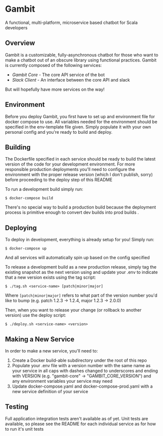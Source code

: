 # Gambit

A functional, multi-platform, microservice based chatbot for Scala developers

## Overview

Gambit is a customizable, fully-asynchronous chatbot for those who want to
make a chatbot out of an obscure library using functional practices. Gambit
is currently composed of the following services:

- *Gambit Core* - The core API service of the bot
- *Slack Client* - An interface between the core API and slack

But will hopefully have more services on the way!

## Environment

Before you deploy Gambit, you first have to set up and environment file for
docker compose to use. All variables needed for the environment should be
specified in the env-template file given. Simply populate it with your own
personal config and you're ready to build and deploy.

## Building

The Dockerfile specified in each service should be ready to build the latest
version of the code for your development environment. For more responsible
production deployments you'll need to configure the environment with the
proper release version (which I don't publish, sorry) before proceeding to the
deploy step of this README

To run a development build simply run:

```
$ docker-compose build
```

There's no special way to build a production build because the deployment
process is primitive enough to convert dev builds into prod builds
.
## Deploying

To deploy in development, everything is already setup for you! Simply run:

```
$ docker-compose up
```

And all services will automatically spin up based on the config specified

To release a development build as a new production release, simply tag the
existing snapshot as the next version using and update your .env to indicate
that a new version exists using the tag script:

```
$ ./tag.sh <service-name> [patch|minor|major]
```

Where `[patch|minor|major]` refers to what part of the version number you'd
like to bump (e.g. patch 1.2.3 -> 1.2.4, major 1.2.3 -> 2.0.0)

Then, when you want to release your change (or rollback to another version)
use the deploy script:

```
$ ./deploy.sh <service-name> <version>
```

## Making a New Service

In order to make a new service, you'll need to:

1. Create a Docker build-able subdirectory under the root of this repo
2. Populate your .env file with a version number with the same name as your
 service in all caps with dashes changed to underscores and ending with VERSION
 (e.g. "gambit-core" -> "GAMBIT_CORE_VERSION") and any environment variables
 your service may need
3. Update docker-compose.yaml and docker-compose-prod.yaml with a new service
definition of your service


## Testing

Full application integration tests aren't available as of yet. Unit tests are
available, so please see the README for each individual service as for how
to run it's unit tests
